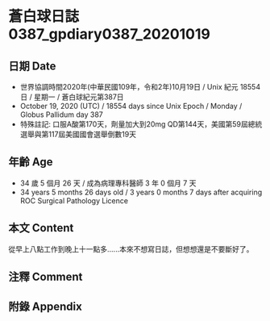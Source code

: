 [_metadata_:encoding]: - "utf-8"
[_metadata_:language]: - "zh-Hant-TW"
[_metadata_:fileformat]: - "markdown"
[_metadata_:MIME_type]: - "text/plain"
[_metadata_:markdown_version]: - "commonmark version 0.29"
[_metadata_:markdown_spec]: - "https://spec.commonmark.org/0.29/"

# 蒼白球日誌0387_gpdiary0387_20201019 #

## 日期 Date ##

* 世界協調時間2020年(中華民國109年，令和2年)10月19日 / Unix 紀元 18554 日 / 星期一 / 蒼白球紀元第387日
* October 19, 2020 (UTC) / 18554 days since Unix Epoch / Monday / Globus Pallidum day 387
* 特殊註記: 口服A酸第170天，劑量加大到20mg QD第144天，美國第59屆總統選舉與第117屆美國國會選舉倒數19天

## 年齡 Age ##

* 34 歲 5 個月 26 天 / 成為病理專科醫師 3 年 0 個月 7 天
* 34 years 5 months 26 days old / 3 years 0 months 7 days after acquiring ROC Surgical Pathology Licence

## 本文 Content ##

從早上八點工作到晚上十一點多......本來不想寫日誌，但想想還是不要斷好了。    

## 注釋 Comment ##



## 附錄 Appendix ##

